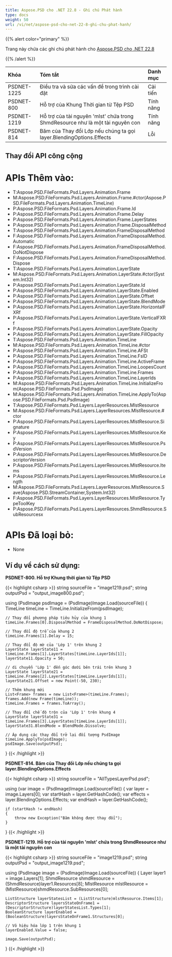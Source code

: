 ```yaml
---
title: Aspose.PSD cho .NET 22.8 - Ghi chú Phát hành
type: docs
weight: 50
url: /vi/net/aspose-psd-cho-net-22-8-ghi-chu-phat-hanh/
---
```


{{% alert color="primary" %}}

Trang này chứa các ghi chú phát hành cho [Aspose.PSD cho .NET 22.8](https://www.nuget.org/packages/Aspose.PSD/)

{{% /alert %}}

|**Khóa**|**Tóm tắt**|**Danh mục**|
| :- | :- | :- |
|PSDNET-1225|Điều tra và sửa các vấn đề trong trình cài đặt|Cải tiến|
|PSDNET-800|Hỗ trợ của Khung Thời gian từ Tệp PSD|Tính năng|
|PSDNET-1219|Hỗ trợ của tài nguyên 'mlst' chứa trong ShmdResource như là một tài nguyên con|Tính năng|
|PSDNET-814|Băm của Thay đổi Lớp nếu chúng ta gọi layer.BlendingOptions.Effects|Lỗi|


## **Thay đổi API công cộng**
# **APIs Thêm vào:**
- T:Aspose.PSD.FileFormats.Psd.Layers.Animation.Frame
- M:Aspose.PSD.FileFormats.Psd.Layers.Animation.Frame.#ctor(Aspose.PSD.FileFormats.Psd.Layers.Animation.TimeLine)
- P:Aspose.PSD.FileFormats.Psd.Layers.Animation.Frame.Id
- P:Aspose.PSD.FileFormats.Psd.Layers.Animation.Frame.Delay
- P:Aspose.PSD.FileFormats.Psd.Layers.Animation.Frame.LayerStates
- P:Aspose.PSD.FileFormats.Psd.Layers.Animation.Frame.DisposalMethod
- T:Aspose.PSD.FileFormats.Psd.Layers.Animation.FrameDisposalMethod
- F:Aspose.PSD.FileFormats.Psd.Layers.Animation.FrameDisposalMethod.Automatic
- F:Aspose.PSD.FileFormats.Psd.Layers.Animation.FrameDisposalMethod.DoNotDispose
- F:Aspose.PSD.FileFormats.Psd.Layers.Animation.FrameDisposalMethod.Dispose
- T:Aspose.PSD.FileFormats.Psd.Layers.Animation.LayerState
- M:Aspose.PSD.FileFormats.Psd.Layers.Animation.LayerState.#ctor(System.Int32)
- P:Aspose.PSD.FileFormats.Psd.Layers.Animation.LayerState.Id
- P:Aspose.PSD.FileFormats.Psd.Layers.Animation.LayerState.Enabled
- P:Aspose.PSD.FileFormats.Psd.Layers.Animation.LayerState.Offset
- P:Aspose.PSD.FileFormats.Psd.Layers.Animation.LayerState.BlendMode
- P:Aspose.PSD.FileFormats.Psd.Layers.Animation.LayerState.HorizontalFXRf
- P:Aspose.PSD.FileFormats.Psd.Layers.Animation.LayerState.VerticalFXRf
- P:Aspose.PSD.FileFormats.Psd.Layers.Animation.LayerState.Opacity
- P:Aspose.PSD.FileFormats.Psd.Layers.Animation.LayerState.FillOpacity
- T:Aspose.PSD.FileFormats.Psd.Layers.Animation.TimeLine
- M:Aspose.PSD.FileFormats.Psd.Layers.Animation.TimeLine.#ctor
- P:Aspose.PSD.FileFormats.Psd.Layers.Animation.TimeLine.AFSt
- P:Aspose.PSD.FileFormats.Psd.Layers.Animation.TimeLine.FsID
- P:Aspose.PSD.FileFormats.Psd.Layers.Animation.TimeLine.ActiveFrame
- P:Aspose.PSD.FileFormats.Psd.Layers.Animation.TimeLine.LoopesCount
- P:Aspose.PSD.FileFormats.Psd.Layers.Animation.TimeLine.Frames
- P:Aspose.PSD.FileFormats.Psd.Layers.Animation.TimeLine.LayerIds
- M:Aspose.PSD.FileFormats.Psd.Layers.Animation.TimeLine.InitializeFrom(Aspose.PSD.FileFormats.Psd.PsdImage)
- M:Aspose.PSD.FileFormats.Psd.Layers.Animation.TimeLine.ApplyTo(Aspose.PSD.FileFormats.Psd.PsdImage)
- T:Aspose.PSD.FileFormats.Psd.Layers.LayerResources.MlstResource
- M:Aspose.PSD.FileFormats.Psd.Layers.LayerResources.MlstResource.#ctor
- P:Aspose.PSD.FileFormats.Psd.Layers.LayerResources.MlstResource.Signature
- P:Aspose.PSD.FileFormats.Psd.Layers.LayerResources.MlstResource.Key
- P:Aspose.PSD.FileFormats.Psd.Layers.LayerResources.MlstResource.PsdVersion
- P:Aspose.PSD.FileFormats.Psd.Layers.LayerResources.MlstResource.DescriptorVersion
- P:Aspose.PSD.FileFormats.Psd.Layers.LayerResources.MlstResource.Items
- P:Aspose.PSD.FileFormats.Psd.Layers.LayerResources.MlstResource.Length
- M:Aspose.PSD.FileFormats.Psd.Layers.LayerResources.MlstResource.Save(Aspose.PSD.StreamContainer,System.Int32)
- F:Aspose.PSD.FileFormats.Psd.Layers.LayerResources.MlstResource.TypeToolKey
- P:Aspose.PSD.FileFormats.Psd.Layers.LayerResources.ShmdResource.SubResourcesx


# **APIs Đã loại bỏ:**
- None


## **Ví dụ về cách sử dụng:**

**PSDNET-800. Hỗ trợ Khung thời gian từ Tệp PSD**

{{< highlight csharp >}}
string sourceFile = "image1219.psd";
string outputPsd = "output_image800.psd";

using (PsdImage psdImage = (PsdImage)Image.Load(sourceFile))
{
    TimeLine timeLine = TimeLine.InitializeFrom(psdImage);

    // Thay đổi phương pháp tiêu hủy của khung 1
    timeLine.Frames[0].DisposalMethod = FrameDisposalMethod.DoNotDispose;

    // Thay đổi độ trễ của khung 2
    timeLine.Frames[1].Delay = 15;

    // Thay đổi độ mờ của 'Lớp 1' trên khung 2
    LayerState layerState11 = timeLine.Frames[1].LayerStates[timeLine.LayerIds[1]];
    layerState11.Opacity = 50;

    // di chuyển 'Lớp 1' đến góc dưới bên trái trên khung 3
    LayerState layerState21 = timeLine.Frames[2].LayerStates[timeLine.LayerIds[1]];
    layerState21.Offset = new Point(-50, 230);

    // Thêm khung mới
    List<Frame> frames = new List<Frame>(timeLine.Frames);
    frames.Add(new Frame(timeLine));
    timeLine.Frames = frames.ToArray();

    // Thay đổi chế độ trộn của 'Lớp 1' trên khung 4
    LayerState layerState31 = timeLine.Frames[3].LayerStates[timeLine.LayerIds[1]];
    layerState31.BlendMode = BlendMode.Dissolve;

    // Áp dụng các thay đổi trở lại đối tượng PsdImage
    timeLine.ApplyTo(psdImage);
    psdImage.Save(outputPsd);
}
{{< /highlight >}}

**PSDNET-814. Băm của Thay đổi Lớp nếu chúng ta gọi layer.BlendingOptions.Effects**

{{< highlight csharp >}}
string sourceFile = "AllTypesLayerPsd.psd";

using (var image = (PsdImage)Image.Load(sourceFile))
{
    var layer = image.Layers[0];
    var startHash = layer.GetHashCode();
    var effects = layer.BlendingOptions.Effects;
    var endHash = layer.GetHashCode();

    if (startHash != endHash)
    {
        throw new Exception("Băm không được thay đổi");
    }
}
{{< /highlight >}}

**PSDNET-1219. Hỗ trợ của tài nguyên 'mlst' chứa trong ShmdResource như là một tài nguyên con**

{{< highlight csharp >}}
string sourceFile = "image1219.psd";
string outputPsd = "output_image1219.psd";

using (PsdImage image = (PsdImage)Image.Load(sourceFile))
{
    Layer layer1 = image.Layers[1];
    ShmdResource shmdResource = (ShmdResource)layer1.Resources[8];
    MlstResource mlstResource = (MlstResource)shmdResource.SubResources[0];

    ListStructure layerStatesList = (ListStructure)mlstResource.Items[1];
    DescriptorStructure layersStateOnFrame1 = (DescriptorStructure)layerStatesList.Types[1];
    BooleanStructure layerEnabled = (BooleanStructure)layersStateOnFrame1.Structures[0];

    // Vô hiệu hóa lớp 1 trên khung 1
    layerEnabled.Value = false;

    image.Save(outputPsd);
}
{{< /highlight >}}
